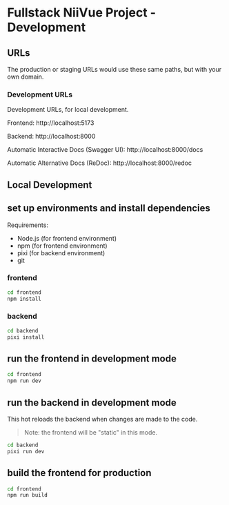 # Fullstack NiiVue Project - Development

## URLs

The production or staging URLs would use these same paths, but with your own domain.

### Development URLs

Development URLs, for local development.

Frontend: http://localhost:5173

Backend: http://localhost:8000

Automatic Interactive Docs (Swagger UI): http://localhost:8000/docs

Automatic Alternative Docs (ReDoc): http://localhost:8000/redoc

## Local Development

## set up environments and install dependencies

Requirements:
- Node.js (for frontend environment)
- npm (for frontend environment)
- pixi (for backend environment)
- git


### frontend

```bash
cd frontend
npm install
```

### backend

```bash
cd backend
pixi install
```

## run the frontend in development mode

```bash
cd frontend
npm run dev
```

## run the backend in development mode

This hot reloads the backend when changes are made to the code.

> Note: the frontend will be "static" in this mode.

```bash
cd backend
pixi run dev
```

## build the frontend for production

```bash
cd frontend
npm run build
```